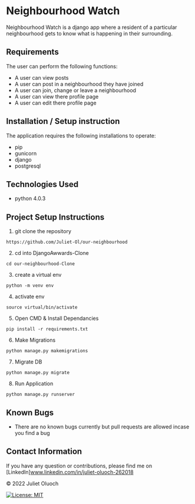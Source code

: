 # Neighbourhood Watch

Neighbourhood Watch is a django app where a resident of a particular neighbourhood gets to know what is happening in their surrounding. 


## Requirements
The user can perform the following functions:

- A user can view posts
- A user can post in a neighbourhood they have joined
- A user can join, change or leave a neighbourhood
- A user can view there profile page
- A user can edit there profile page


## Installation / Setup instruction
The application requires the following installations to operate:
- pip
- gunicorn
- django
- postgresql

## Technologies Used
- python 4.0.3

## Project Setup Instructions
1) git clone the repository 
```
https://github.com/Juliet-Ol/our-neighbourhood
```
2. cd into DjangoAwwards-Clone
```
cd our-neighbourhood-Clone
```
3. create a virtual env
```
python -m venv env
```
4. activate env
```
source virtual/bin/activate
```
5. Open CMD & Install Dependancies
```
pip install -r requirements.txt
```
6. Make Migrations
```
python manage.py makemigrations
```
7. Migrate DB
```
python manage.py migrate
```
8. Run Application
```
python manage.py runserver
```

## Known Bugs
- There are no known bugs currently but pull requests are allowed incase you find a bug

## Contact Information
If you have any question or contributions, please find me on [LinkedIn]www.linkedin.com/in/juliet-oluoch-262018

© 2022 Juliet Oluoch

[![License: MIT](https://img.shields.io/badge/License-MIT-yellow.svg)](https://opensource.org/licenses/MIT)